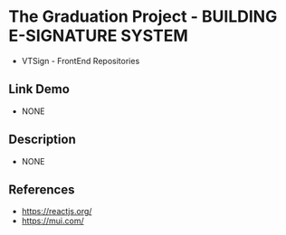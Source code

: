 # The Graduation Project - BUILDING E-SIGNATURE SYSTEM

- VTSign - FrontEnd Repositories

## Link Demo

- NONE

## Description

- NONE

## References

- https://reactjs.org/
- https://mui.com/
